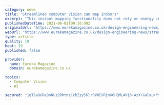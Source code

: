 ```yaml
---
category: news
title: "Streamlined computer vision can map indoors"
excerpt: "This instant mapping functionality does not rely on energy intensive technologies such as GPS and also works just as well indoors as outside, giving it significant potential as a low-cost, efficient computer vision system of the future. “We often take ..."
publishedDateTime: 2021-06-02T09:16:00Z
originalUrl: "https://www.eurekamagazine.co.uk/design-engineering-news/streamlined-computer-vision-can-map-indoors/237725/"
webUrl: "https://www.eurekamagazine.co.uk/design-engineering-news/streamlined-computer-vision-can-map-indoors/237725/"
type: article
quality: 19
heat: 19
published: false

provider:
  name: Eureka Magazine
  domain: eurekamagazine.co.uk

topics:
  - Computer Vision
  - AI

secured: "1gT1w9GRe8oNUz2RhtnzCcbZzy5KlrRV0EVRjnX0HQML4Vj6+AzX+Galau+YtVW3U+xxVucA7sjAPDCjL4HqS+ni9hqqjZkFB7HuHRI5phmBL0kReAj+aCvAzVpANg2tHsxI4uKMhucBp4a3VqPQNtax9hx45Z1CkIa+KzftXd2yYgHS7qWtuRPTYbH0iFyr6DJXUPJEcGIgnmzjdLw1Ypzl09Gp3bxmLE7ibqFuQhSlcUPgtvMraGif43XB6cQs9Fiy6J6gptI0wioucsJPIH/BDc6DHW7LTL6Az816+aFtbGSGvRrxV36Ry8xnL7LV/vZKnHfP0Jf5pvS5FREHUhxYtZxWWs/q0deI/W32xEs=;NbJ2TGzhOZHlCWeN7TjZAQ=="
---
```



